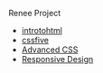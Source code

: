Renee Project 

<ul>
  <li><a href="http://reneeno423.github.io/Renee2024/introtohtml/index.html" target="_blank">introtohtml</a></li>
  <li><a href="HTML five_into-css/index.html" target="_blank">cssfive</a></li>
  <li><a href="adv_css/index.html" target="_blank">Advanced CSS</a></li>
  <li><a href="responsive/index.html" target="_blank">Responsive Design</a></li>
</ul>





